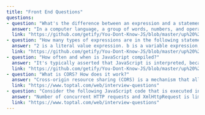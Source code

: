 ```yaml
---
title: "Front End Questions"
questions:
- question: "What's the difference between an expression and a statement?"
  answer: "In a computer language, a group of words, numbers, and operators that performs a specific task is a statement. Statements are made up of one or more expressions. An expression is any reference to a variable or value, or a set of variable(s) and value(s) combined with operators."
  link: "https://github.com/getify/You-Dont-Know-JS/blob/master/up%20%26%20going/ch1.md"
- question: "How many types of expressions are in the following statement: a = b * 2;?"
  answer: "2 is a literal value expression. b is a variable expression, which means to retrieve its current value. b * 2 is an arithmetic expression, which means to do the multiplication. a = b * 2 is an assignment expression, which means to assign the result of the b * 2 expression to the variable a (more on assignments later)."
  link: "https://github.com/getify/You-Dont-Know-JS/blob/master/up%20%26%20going/ch1.md"
- question: "How often and when is JavaScript compiled?"
  answer: "It's typically asserted that JavaScript is interpreted, because your JavaScript source code is processed each time it's run. But that's not entirely accurate. The JavaScript engine actually compiles the program on the fly and then immediately runs the compiled code."
  link: "https://github.com/getify/You-Dont-Know-JS/blob/master/up%20%26%20going/ch1.md"
- question: "What is CORS? How does it work?"
  answer: "Cross-origin resource sharing (CORS) is a mechanism that allows many resources (e.g., fonts, JavaScript, etc.) on a web page to be requested from another domain outside the domain from which the resource originated. It’s a mechanism supported in HTML5 that manages XMLHttpRequest access to a domain different. CORS adds new HTTP headers that provide access to permitted origin domains. For HTTP methods other than GET (or POST with certain MIME types), the specification mandates that browsers first use an HTTP OPTIONS request header to solicit a list of supported (and available) methods from the server. The actual request can then be submitted. Servers can also notify clients whether “credentials” (including Cookies and HTTP Authentication data) should be sent with requests."
  link: "https://www.toptal.com/web/interview-questions"
- question: "Consider the following JavaScript code that is executed in a browser:{% gist cehsu/c2669dcf600ba1f1c4e106e5a965e16e %}Assuming that executeAjaxCallAsync() uses a standard XmlHttpRequest asynchronously to retrieve data from server, how many concurrent HTTP requests would you expect to be created by this loop?"
  answer: "Number of concurrent HTTP requests and XmlHttpRequest is limited in all browsers. Specific limitations are different depending on browser type and version.For example, according to Mozilla Developer Network Firefox 3 limits the number of XMLHttpRequest connections per server to 6 (previous versions limit this to 2 per server).Having this mind, the number of concurrent HTTP requests created in this loop would never (by default) be larger than 6, and the browser would therefore execute this loop in chunks."
  link: "https://www.toptal.com/web/interview-questions"
---
```

